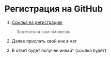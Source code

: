 # Регистрация на GitHub 

1. [Ссылка на регистрацию](https://www.google.com/url?sa=t&rct=j&q=&esrc=s&source=web&cd=&cad=rja&uact=8&ved=2ahUKEwizjL_j1fP6AhWvM-wKHdJvC2AQFnoECBUQAQ&url=https%3A%2F%2Fgithub.com%2Fjoin&usg=AOvVaw0H9TK-nu7JfXaoNeNMgJEk)

> Зарегаться сам сможешь 

2. Далее прислать свой ник в чат 

3. В ответ будет получен инвайт (ссылка будет)

